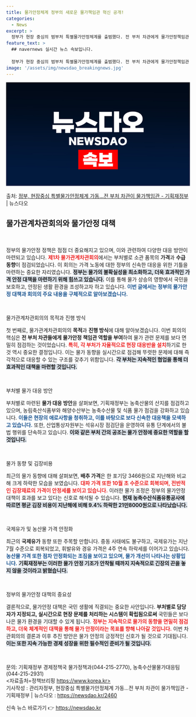 ```yaml
---
title: 물가안정체계 정부의 새로운 물가책임관 혁신 공개!
categories:
  - News
excerpt: >
  정부가 현장 중심의 범부처 특별물가안정체계를 출범했다. 전 부처 차관에게 물가안정책임관 역할을 부여해 가격 …
feature_text: >
  ## navernews 실시간 뉴스 속보입니다.

  정부가 현장 중심의 범부처 특별물가안정체계를 출범했다. 전 부처 차관에게 물가안정책임관 역할을 부여해 가격 …
image: '/assets/img/newsdao_breakingnews.jpg'
---
```


![뉴스다오 속보](/assets/img/newsdao_breakingnews.jpg)

<p>출처: <a href="https://newsdao.kr/2460" rel="dofollow">정부, 현장중심 특별물가안정체계 가동…전 부처 차관이 물가책임관 - 기획재정부</a> | 뉴스다오</p>

<h2 data-ke-size="size26">물가관계차관회의와 물가안정 대책</h2>

<p data-ke-size="size16">&nbsp;</p>

정부의 물가안정 정책은 점점 더 중요해지고 있으며, 이와 관련하여 다양한 대응 방안이 마련되고 있습니다. <b><span style="color: #ee2323;">제1차 물가관계차관회의</span></b>에서는 부처별로 소관 품목의 <b>가격</b>과 <b>수급 동향</b>이 점검되었습니다. 이 회의는 가격 노동에 대한 정부의 신속한 대응을 위한 기틀을 마련하는 중요한 자리였습니다. <b><span style="background-color: #21538527;">정부는 물가의 불확실성을 최소화하고, 더욱 효과적인 가격 안정 대책을 마련하기 위해 힘쓰고 있습니다.</span></b> 이를 통해 물가 상승의 영향에서 국민을 보호하고, 안정된 생활 환경을 조성하고자 하고 있습니다. <b><span style="color: #1a5490;">이번 글에서는 정부의 물가안정 대책과 회의의 주요 내용을 구체적으로 알아보겠습니다.</span></b>

<p data-ke-size="size16">&nbsp;</p>

물가관계차관회의의 목적과 진행 방식

첫 번째로, 물가관계차관회의의 <b>목적</b>과 <b>진행 방식</b>에 대해 알아보겠습니다. 이번 회의의 핵심은 <b>전 부처 차관들에게 물가안정 책임관 역할을 부여</b>하여 물가 관련 문제를 보다 면밀히 점검하는 것이었습니다. <b><span style="color: #ee2323;">특히, 각 부처가 자율적으로 현장 대응반을 설치</span></b>하기로 한 것 역시 중요한 결정입니다. 이는 물가 동향을 실시간으로 점검해 뚜렷한 문제에 대해 즉각적으로 대응할 수 있는 구조를 갖추기 위함입니다. <b><span style="background-color: #21538527;">각 부처는 지속적인 협업을 통해 더 효과적인 대책을 마련할 것입니다.</span></b> 

<p data-ke-size="size16">&nbsp;</p>

부처별 물가 대응 방안

부처별로 마련된 <b>물가 대응 방안</b>을 살펴보면, 기획재정부는 농축산물의 산지를 점검하고 있으며, 농림축산식품부와 해양수산부는 농축수산물 및 식품 물가 점검을 강화하고 있습니다. <b><span style="color: #1a5490;">이들은 현장의 애로사항을 청취하고, 이를 바탕으로 보다 신속한 대응책을 모색하고 있습니다.</span></b> 또한, 산업통상자원부는 석유시장 점검단을 운영하여 유통 단계에서의 불법 행위를 단속하고 있습니다. <b><span style="background-color: #21538527;">이와 같은 부처 간의 공조는 물가 안정에 중요한 역할을 할 것입니다.</span></b>

<p data-ke-size="size16">&nbsp;</p>

물가 동향 및 김장비용

최근의 물가 동향에 대해 살펴보면, <b>배추 가격</b>은 한 포기당 3466원으로 지난해와 비교해 크게 하락한 모습을 보였습니다. <b><span style="color: #ee2323;">대파 가격 또한 10월 초 수준으로 회복되며, 전반적인 김장재료의 가격이 안정세를 보이고 있습니다.</span></b> 이러한 물가 조정은 정부의 물가안정 대책이 효과를 보고 있다는 신호로 해석될 수 있습니다. <b><span style="background-color: #21538527;">현재 농축수산식품유통공사에 따르면 평균 김장 비용이 지난해에 비해 9.4% 하락한 21만8000원으로 나타났습니다.</span></b>

<p data-ke-size="size16">&nbsp;</p>

국제유가 및 농산물 가격 안정화

최근의 <b>국제유가</b> 동향 또한 주목할 만합니다. 중동 사태에도 불구하고, 국제유가는 지난 7월 수준으로 회복되었고, 휘발유와 경유 가격은 4주 연속 하락세를 이어가고 있습니다. <b><span style="color: #1a5490;">농산물 가격 또한 점차 안정화되는 조짐을 보이고 있으며, 물가 개선이 나타나는 상황입니다.</span></b> <b><span style="background-color: #21538527;">기획재정부는 이러한 물가 안정 기조가 안착될 때까지 지속적으로 긴장의 끈을 놓지 않을 것이라고 밝혔습니다.</span></b> 

<p data-ke-size="size16">&nbsp;</p>

정부의 물가안정 대책의 중요성

결론적으로, 물가안정 대책은 국민 생활에 직결되는 중요한 사안입니다. <b>부처별로 담당자가 지정되고, 실시간으로 현장 문제를 처리하는 시스템이 확립됨으로써</b> 국민들은 보다 나은 물가 환경을 기대할 수 있게 됩니다. <b><span style="color: #ee2323;">정부는 지속적으로 물가의 동향을 면밀히 점검하고, 더욱 체계적인 대책을 통해 물가 안정이라는 목표를 향해 나아갈 것입니다.</span></b> 이번 차관회의의 결론과 이후 추진 방안은 물가 안정의 긍정적인 신호가 될 것으로 기대됩니다. <b><span style="background-color: #21538527;">이는 또한 지속 가능한 경제 성장을 위한 필수적인 준비가 될 것입니다.</span></b>

<p data-ke-size="size16">&nbsp;</p>

문의: 기획재정부 경제정책국 물가정책과(044-215-2770), 농축수산물물가대응팀(044-215-2931)  
<자료출처=정책브리핑 https://www.korea.kr>  
기사작성 : 관리자정부, 현장중심 특별물가안정체계 가동…전 부처 차관이 물가책임관 - 기획재정부 | 뉴스다오  : https://newsdao.kr/2460 

신속 뉴스 바로가기 👉 <a href="https://newsdao.kr" rel="dofollow">https://newsdao.kr</a>


